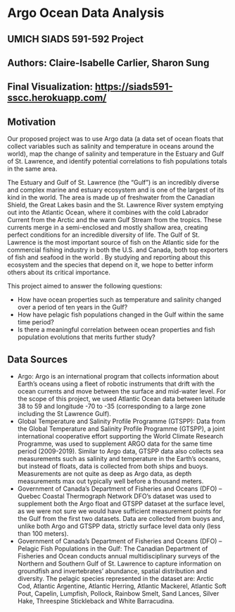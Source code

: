 # Argo Ocean Data Analysis

## UMICH SIADS 591-592 Project
## Authors: Claire-Isabelle Carlier, Sharon Sung

## Final Visualization: https://siads591-sscc.herokuapp.com/

## Motivation

Our proposed project was to use Argo data (a data set of ocean floats that collect variables such as salinity and 
temperature in oceans around the world), map the change of salinity and temperature in the Estuary and 
Gulf of St. Lawrence, and identify potential correlations to fish populations totals in the same area. 

The Estuary and Gulf of St. Lawrence (the “Gulf”) is an incredibly diverse and complex marine and estuary 
ecosystem and is one of the largest of its kind in the world. The area is made up of freshwater from the Canadian 
Shield, the Great Lakes basin and the St. Lawrence River system emptying out into the Atlantic Ocean, where it 
combines with the cold Labrador Current from the Arctic and the warm Gulf Stream from the tropics. These 
currents merge in a semi-enclosed and mostly shallow area, creating perfect conditions for an incredible diversity 
of life. The Gulf of St. Lawrence is the most important source of fish on the Atlantic side for the commercial 
fishing industry in both the U.S. and Canada, both top exporters of fish and seafood in the world . By studying and 
reporting about this ecosystem and the species that depend on it, we hope to better inform others about its 
critical importance. 

This project aimed to answer the following questions:

<ul>
<li>How have ocean properties such as temperature and salinity changed over a period of ten years in the Gulf?</li>
<li>How have pelagic fish populations changed in the Gulf within the same time period?</li>
<li>Is there a meaningful correlation between ocean properties and fish population evolutions that merits further study?</li>
</ul>

## Data Sources
<ul>
<li>Argo: Argo is an international program that collects information about Earth’s oceans using a fleet of robotic 
instruments that drift with the ocean currents and move between the surface and mid-water level. For the scope of this 
project, we used Atlantic Ocean data between latitude 38 to 59 and longitude -70 to -35 (corresponding to a large zone 
including the St Lawrence Gulf).</li>
<li>Global Temperature and Salinity Profile Programme (GTSPP): Data from the Global Temperature and Salinity Profile 
Programme (GTSPP), a joint international cooperative effort supporting the World Climate Research Programme, was used 
to supplement ARGO data for the same time period (2009-2019). Similar to Argo data, GTSPP data also collects sea 
measurements such as salinity and temperature in the Earth’s oceans, but instead of floats, data is collected from 
both ships and buoys. Measurements are not quite as deep as Argo data, as depth measurements max out typically well 
before a thousand meters.</li>
<li>Government of Canada’s Department of Fisheries and Oceans (DFO) – Quebec Coastal Thermograph Network
DFO’s dataset was used to supplement both the Argo float and GTSPP dataset at the surface level, as we were not 
sure we would have sufficient measurement points for the Gulf from the first two datasets. Data are collected from 
buoys and, unlike both Argo and GTSPP data, strictly surface level data only (less than 100 meters).</li>
<li>Government of Canada’s Department of Fisheries and Oceans (DFO) – Pelagic Fish Populations in the Gulf: The
Canadian Department of Fisheries and Ocean conducts annual multidisciplinary surveys of the Northern and Southern 
Gulf of St. Lawrence to capture information on groundfish and invertebrates’ abundance, spatial distribution and 
diversity. The pelagic species represented in the dataset are: Arctic Cod, Atlantic Argentine, Atlantic Herring, 
Atlantic Mackerel, Atlantic Soft Pout, Capelin, Lumpfish, Pollock, Rainbow Smelt, Sand Lances, Silver Hake, 
Threespine Stickleback and White Barracudina.
</li>
</ul>
